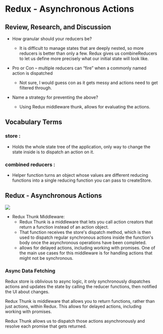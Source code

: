 # Redux - Asynchronous Actions

## Review, Research, and Discussion


* How granular should your reducers be?
     *  It is difficult to manage states that are deeply nested, so more reducers is better than only a few. Redux gives us combineReducers to let us define more precisely what our initial state will look like.

* Pro or Con – multiple reducers can “fire” when a commonly named action is dispatched
   *  Not sure, I would guess con as it gets messy and actions need to get filtered through.

* Name a strategy for preventing the above?
  * Using Redux middleware thunk, allows for evaluating the actions.



## Vocabulary Terms

### store :
  * Holds the whole state tree of the application, only way to change the state inside is to dispatch an action on it.
### combined reducers : 
  * Helper function turns an object whose values are different reducing functions into a single reducing function you can pass to createStore.

## Redux - Asynchronous Actions

<img src ="https://i.morioh.com/74428a9fdb.png">

* Redux Thunk Middleware:
  * Redux Thunk is a middleware that lets you call action creators that return a function instead of an action object.
  * That function receives the store's dispatch method, which is then used to dispatch regular synchronous actions inside the function's body once the asynchronous operations have been completed.
  * allows for delayed actions, including working with promises. One of the main use cases for this middleware is for handling actions that might not be synchronous.

### Async Data Fetching
Redux store is oblivious to async logic, it only synchronously dispatches actions and updates the state by calling the reducer functions, then notified the UI about changes.

Redux Thunk is middleware that allows you to return functions, rather than just actions, within Redux. This allows for delayed actions, including working with promises.

Redux Thunk allows us to dispatch those actions asynchronously and resolve each promise that gets returned.
